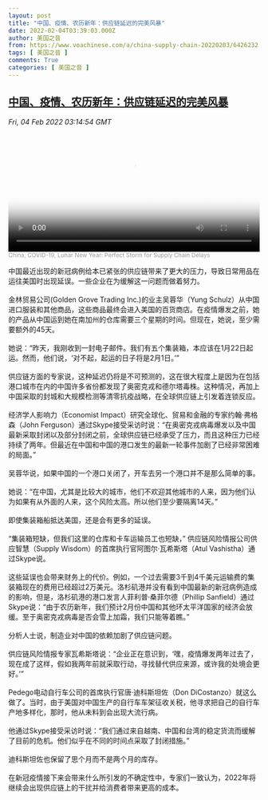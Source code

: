 ```yaml
---
layout: post
title: "中国、疫情、农历新年：供应链延迟的完美风暴"
date: 2022-02-04T03:39:03.000Z
author: 美国之音
from: https://www.voachinese.com/a/china-supply-chain-20220203/6426232.html
tags: [ 美国之音 ]
comments: True
categories: [ 美国之音 ]
---
```

<!--1643945943000-->
[中国、疫情、农历新年：供应链延迟的完美风暴](https://www.voachinese.com/a/china-supply-chain-20220203/6426232.html)
------

<div>
<div><i>Fri, 04 Feb 2022 03:14:54 GMT</i></div><video poster="https://images.weserv.nl?url=gdb.voanews.com/09cd0000-0a00-0242-fe7c-08d9e71a8fd8_tv_r1_s_w900.jpg" src="https://av.voanews.com/Videoroot/Pangeavideo/2022/02/0/09/09cd0000-0a00-0242-fe7c-08d9e71a8fd8_240p.mp4" style="width:100%" controls></video><div><small style="color: #999;">China, COVID-19, Lunar New Year: Perfect Storm for Supply Chain Delays</small></div><p>中国最近出现的新冠病例给本已紧张的供应链带来了更大的压力，导致日常用品在运往美国时出现延误。一些企业在为缓解这一问题而做着努力。<br /><br />金林贸易公司(Golden Grove Trading Inc.)的业主吴蓉华（Yung Schulz）从中国进口服装和其他商品，这些商品最终会进入美国的百货商店。在疫情爆发之前，她的产品从中国运到她在南加州的仓库需要三个星期的时间。但现在，她说，至少需要额外的45天。<br /><br />她说：“昨天，我刚收到一封电子邮件。我们有五个集装箱，本应该在1月22日起运。然而，他们说，‘对不起，起运的日子将是2月1日。’”<br /><br />供应链方面的专家说，这种延迟仍将是不可预测的，这在很大程度上是因为在包括港口城市在内的中国许多省份都发现了奥密克戎和德尔塔毒株。这种情况，再加上中国采取的封城和大规模检测等清零抗疫战略，在全球供应链上引发着连锁反应。<br /><br />经济学人影响力（Economist Impact）研究全球化、贸易和金融的专家约翰·弗格森（John Ferguson）通过Skype接受采访时说：“在奥密克戎病毒爆发以及中国最新采取封闭以及部分封闭之前，全球供应链已经承受了压力，而且这种压力已经持续了两年。但最近在中国和中国的港口发生的最新一轮事件加剧了已经非常困难的局面。”<br /><br />吴蓉华说，如果中国的一个港口关闭了，开车去另一个港口并不是那么简单的事。<br /><br />她说：“在中国，尤其是比较大的城市，他们不欢迎其他城市的人来，因为他们认为如果有从外面的人来，这个风险太高。所以他们至少要隔离14天。”<br /><br />即使集装箱船抵达美国，还是会有更多的延误。<br /><br />“集装箱短缺，但我们这里的仓库和卡车运输员工也短缺，” 供应链风险情报公司供应智慧（Supply Wisdom）的首席执行官阿图尔·瓦希斯塔（Atul Vashistha）通过Skype说。<br /><br />这些延误也会带来财务上的代价。例如，一个过去需要3千到4千美元运输费的集装箱现在的费用已经超过2万美元。洛杉矶港并没有看到中国最新的新冠病例造成的影响，但是，洛杉矶港的港口发言人菲利普·桑菲尔德（Phillip Sanfield）通过Skype说：“由于农历新年，我们预计2月份中国和其他环太平洋国家的经济会放缓。至于奥密克戎病毒是否会雪上加霜，我们只能等着瞧。”<br /><br />分析人士说，制造业对中国的依赖加剧了供应链问题。<br /><br />供应链风险情报专家瓦希斯塔说：“企业正在意识到，‘嘿，疫情爆发两年过去了，现在成了这样，假如我两年前就采取行动，寻找替代供应来源，或许我的处境会更好。’”<br /><br />Pedego电动自行车公司的首席执行官唐·迪科斯坦佐（Don DiCostanzo）就这么做了。当时，由于美国对中国生产的自行车车架征收关税，他寻求把自己的自行车产地多样化，那时，他从未料到会出现大流行病。<br /><br />他通过Skype接受采访时说：“我们通过来自越南、中国和台湾的稳定货流而缓解了目前的危机。他们似乎在不同的时间点采取了封闭措施。”<br /><br />迪科斯坦佐也保留了思个月而不是两个月的库存。<br /><br />在新冠疫情接下来会带来什么所引发的不确定性中，专家们一致认为，2022年将继续会出现供应链上的干扰并给消费者带来更高的成本。</p>
</div>
